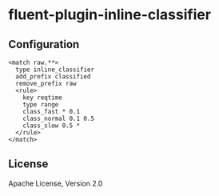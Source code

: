 # fluent-plugin-inline-classifier

## Configuration
```
<match raw.**>
  type inline_classifier
  add_prefix classified
  remove_prefix raw
  <rule>
    key reqtime
    type range
    class_fast * 0.1
    class_normal 0.1 0.5
    class_slow 0.5 *
  </rule>
</match>
```

## License
Apache License, Version 2.0

